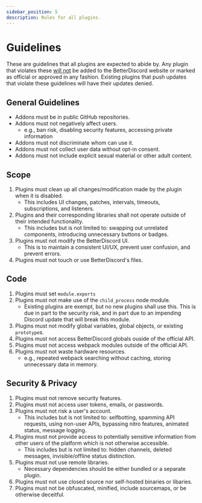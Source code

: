 ```yaml
---
sidebar_position: 5
description: Rules for all plugins.
---
```


# Guidelines

These are guidelines that all plugins are expected to abide by. Any plugin that violates these <u>will not</u> be added to the BetterDiscord website or marked as official or approved in any fashion. Existing plugins that push updates that violate these guidelines will have their updates denied.

## General Guidelines

 - Addons must be in public GitHub repositories.
 - Addons must not negatively affect users.
   - e.g., ban risk, disabling security features, accessing private information
 - Addons must not discriminate whom can use it.
 - Addons must not collect user data without opt-in consent.
 - Addons must not include explicit sexual material or other adult content.


## Scope
1. Plugins must clean up all changes/modification made by the plugin when it is disabled.
   - This includes UI changes, patches, intervals, timeouts, subscriptions, and listeners.
1. Plugins and their corresponding libraries shall not operate outside of their intended functionality.
   - This includes but is not limited to: swapping out unrelated components, introducing unnecessary buttons or badges.
1. Plugins must not modify the BetterDiscord UI.
   - This is to maintain a consistent UI/UX, prevent user confusion, and prevent errors.
1. Plugins must not touch or use BetterDiscord's files.


## Code

1. Plugins must set `module.exports`
1. Plugins must not make use of the `child_process` node module.
   - Existing plugins are exempt, but no new plugins shall use this. This is due in part to the security risk, and in part due to an impending Discord update that will break this module.
1. Plugins must not modify global variables, global objects, or existing `prototype`s.
1. Plugins must not access BetterDiscord globals ouside of the official API.
1. Plugins must not access webpack modules outside of the official API.
1. Plugins must not waste hardware resources.
    - e.g., repeated webpack searching without caching, storing unnecessary data in memory.


## Security & Privacy

1. Plugins must not remove security features.
1. Plugins must not access user tokens, emails, or passwords.
1. Plugins must not risk a user's account.
    - This includes but is not limited to: selfbotting, spamming API requests, using non-user APIs, bypassing nitro features, animated status, message logging.
1. Plugins must not provide access to potentially sensitive information from other users of the platform which is not otherwise accessible.
    - This includes but is not limited to: hidden channels, deleted messages, invisible/offline status distinction.
1. Plugins must not use remote libraries.
   - Necessary dependencies should be either bundled or a separate plugin.
1. Plugins must not use closed source nor self-hosted binaries or libaries.
1. Plugins must not be obfuscated, minified, include sourcemaps, or be otherwise deceitful.
<!-- 1. Plugins must not bypass the addon approval system by implementing their own update system. -->
